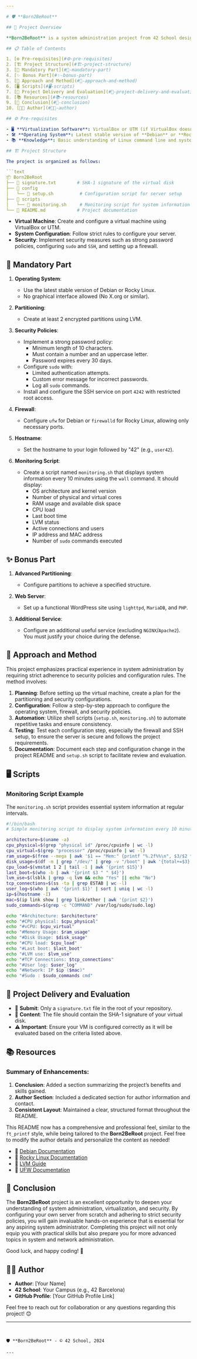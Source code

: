 ```yaml
---

# 🛡️ **Born2BeRoot**

## 📝 Project Overview

**Born2BeRoot** is a system administration project from 42 School designed to introduce students to virtualization and server configuration. You will set up your first virtual machine following strict guidelines, using either VirtualBox or UTM. By the end of the project, you will be able to configure your own operating system with a set of stringent security rules.

## 📋 Table of Contents

1. [⚙️ Pre-requisites](#⚙️-pre-requisites)
2. [🏗️ Project Structure](#🏗️-project-structure)
3. [🔧 Mandatory Part](#🔧-mandatory-part)
4. [✨ Bonus Part](#✨-bonus-part)
5. [🚀 Approach and Method](#🚀-approach-and-method)
6. [🖥️ Scripts](#🖥️-scripts)
7. [🚀 Project Delivery and Evaluation](#🚀-project-delivery-and-evaluation)
8. [📚 Resources](#📚-resources)
9. [🎉 Conclusion](#🎉-conclusion)
10. [👨‍💻 Author](#👨‍💻-author)

## ⚙️ Pre-requisites

- 🖥️ **Virtualization Software**: VirtualBox or UTM (if VirtualBox doesn't work)
- 🛠️ **Operating System**: Latest stable version of **Debian** or **Rocky Linux**
- 📚 **Knowledge**: Basic understanding of Linux command line and system administration

## 🏗️ Project Structure

The project is organized as follows:

```text
📦 Born2BeRoot
├── 📄 signature.txt        # SHA-1 signature of the virtual disk
├── 📁 config
│   └── 📄 setup.sh          # Configuration script for server setup
├── 📁 scripts
│   └── 📄 monitoring.sh     # Monitoring script for system information
└── 📄 README.md            # Project documentation
```

- **Virtual Machine**: Create and configure a virtual machine using VirtualBox or UTM.
- **System Configuration**: Follow strict rules to configure your server.
- **Security**: Implement security measures such as strong password policies, configuring `sudo` and `SSH`, and setting up a firewall.

## 🔧 Mandatory Part

1. **Operating System**:
   - Use the latest stable version of Debian or Rocky Linux.
   - No graphical interface allowed (No X.org or similar).

2. **Partitioning**:
   - Create at least 2 encrypted partitions using LVM.

3. **Security Policies**:
   - Implement a strong password policy:
     - Minimum length of 10 characters.
     - Must contain a number and an uppercase letter.
     - Password expires every 30 days.
   - Configure `sudo` with:
     - Limited authentication attempts.
     - Custom error message for incorrect passwords.
     - Log all `sudo` commands.
   - Install and configure the SSH service on port `4242` with restricted root access.

4. **Firewall**:
   - Configure `ufw` for Debian or `firewalld` for Rocky Linux, allowing only necessary ports.

5. **Hostname**:
   - Set the hostname to your login followed by "42" (e.g., `user42`).

6. **Monitoring Script**:
   - Create a script named `monitoring.sh` that displays system information every 10 minutes using the `wall` command. It should display:
     - OS architecture and kernel version
     - Number of physical and virtual cores
     - RAM usage and available disk space
     - CPU load
     - Last boot time
     - LVM status
     - Active connections and users
     - IP address and MAC address
     - Number of `sudo` commands executed

## ✨ Bonus Part

1. **Advanced Partitioning**:
   - Configure partitions to achieve a specified structure.

2. **Web Server**:
   - Set up a functional WordPress site using `lighttpd`, `MariaDB`, and `PHP`.

3. **Additional Service**:
   - Configure an additional useful service (excluding `NGINX`/`Apache2`). You must justify your choice during the defense.

## 🚀 Approach and Method

This project emphasizes practical experience in system administration by requiring strict adherence to security policies and configuration rules. The method involves:

1. **Planning**: Before setting up the virtual machine, create a plan for the partitioning and security configurations.
2. **Configuration**: Follow a step-by-step approach to configure the operating system, firewall, and security policies.
3. **Automation**: Utilize shell scripts (`setup.sh`, `monitoring.sh`) to automate repetitive tasks and ensure consistency.
4. **Testing**: Test each configuration step, especially the firewall and SSH setup, to ensure the server is secure and follows the project requirements.
5. **Documentation**: Document each step and configuration change in the project README and `setup.sh` script to facilitate review and evaluation.

## 🖥️ Scripts

### Monitoring Script Example

The `monitoring.sh` script provides essential system information at regular intervals.

```bash
#!/bin/bash
# Simple monitoring script to display system information every 10 minutes

architecture=$(uname -a)
cpu_physical=$(grep "physical id" /proc/cpuinfo | wc -l)
cpu_virtual=$(grep "processor" /proc/cpuinfo | wc -l)
ram_usage=$(free --mega | awk '$1 == "Mem:" {printf "%.2f%%\n", $3/$2 * 100}')
disk_usage=$(df -m | grep "/dev/" | grep -v "/boot" | awk '{total+=$3} END {print total}')
cpu_load=$(vmstat 1 2 | tail -1 | awk '{print $15}')
last_boot=$(who -b | awk '{print $3 " " $4}')
lvm_use=$(lsblk | grep -q lvm && echo "Yes" || echo "No")
tcp_connections=$(ss -ta | grep ESTAB | wc -l)
user_log=$(who | awk '{print $1}' | sort | uniq | wc -l)
ip=$(hostname -I)
mac=$(ip link show | grep link/ether | awk '{print $2}')
sudo_commands=$(grep -c "COMMAND" /var/log/sudo/sudo.log)

echo "#Architecture: $architecture"
echo "#CPU physical: $cpu_physical"
echo "#vCPU: $cpu_virtual"
echo "#Memory Usage: $ram_usage"
echo "#Disk Usage: $disk_usage"
echo "#CPU load: $cpu_load"
echo "#Last boot: $last_boot"
echo "#LVM use: $lvm_use"
echo "#TCP Connections: $tcp_connections"
echo "#User log: $user_log"
echo "#Network: IP $ip ($mac)"
echo "#Sudo : $sudo_commands cmd"
```

## 🚀 Project Delivery and Evaluation

- 📁 **Submit**: Only a `signature.txt` file in the root of your repository.
- 📝 **Content**: The file should contain the SHA-1 signature of your virtual disk.
- ⚠️ **Important**: Ensure your VM is configured correctly as it will be evaluated based on the criteria listed above.

## 📚 Resources

### Summary of Enhancements:
1. **Conclusion**: Added a section summarizing the project’s benefits and skills gained.
2. **Author Section**: Included a dedicated section for author information and contact.
3. **Consistent Layout**: Maintained a clear, structured format throughout the README.

This README now has a comprehensive and professional feel, similar to the `ft_printf` style, while being tailored to the **Born2BeRoot** project. Feel free to modify the author details and personalize the content as needed!
- 📘 [Debian Documentation](https://www.debian.org/doc/)
- 📙 [Rocky Linux Documentation](https://docs.rockylinux.org/)
- 📗 [LVM Guide](https://www.tldp.org/HOWTO/LVM-HOWTO/)
- 📕 [UFW Documentation](https://help.ubuntu.com/community/UFW)

## 🎉 Conclusion

The **Born2BeRoot** project is an excellent opportunity to deepen your understanding of system administration, virtualization, and security. By configuring your own server from scratch and adhering to strict security policies, you will gain invaluable hands-on experience that is essential for any aspiring system administrator. Completing this project will not only equip you with practical skills but also prepare you for more advanced topics in system and network administration.

Good luck, and happy coding! 🚀

## 👨‍💻 Author

- **Author**: [Your Name]
- **42 School**: Your Campus (e.g., 42 Barcelona)
- **GitHub Profile**: [Your GitHub Profile Link]

Feel free to reach out for collaboration or any questions regarding this project! 😊

---
```


🛡️ **Born2BeRoot** - © 42 School, 2024

---
